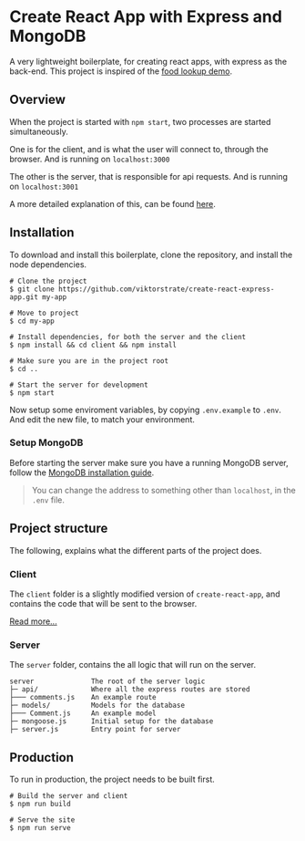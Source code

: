 # Create React App with Express and MongoDB

A very lightweight boilerplate, for creating react apps, with express as the back-end.
This project is inspired of the [food lookup demo](https://github.com/fullstackreact/food-lookup-demo).

## Overview

When the project is started with `npm start`, two processes are started simultaneously.

One is for the client, and is what the user will connect to, through the browser.
And is running on `localhost:3000`

The other is the server, that is responsible for api requests. And is running on `localhost:3001`

A more detailed explanation of this, can be found [here](https://github.com/fullstackreact/food-lookup-demo#overview).

## Installation

To download and install this boilerplate, clone the repository, and install the node dependencies.

```shell
# Clone the project
$ git clone https://github.com/viktorstrate/create-react-express-app.git my-app

# Move to project
$ cd my-app

# Install dependencies, for both the server and the client
$ npm install && cd client && npm install

# Make sure you are in the project root
$ cd ..

# Start the server for development
$ npm start
```

Now setup some enviroment variables, by copying `.env.example` to `.env`.
And edit the new file, to match your environment.

### Setup MongoDB

Before starting the server make sure you have a running MongoDB server,
follow the [MongoDB installation guide](https://docs.mongodb.com/manual/installation/).

> You can change the address to something other than `localhost`, in the `.env` file.

## Project structure

The following, explains what the different parts of the project does. 

### Client

The `client` folder is a slightly modified version of `create-react-app`,
and contains the code that will be sent to the browser.

[Read more...](https://github.com/viktorstrate/create-react-express-app/tree/master/client#client-side)

### Server

The `server` folder, contains the all logic that will run on the server.

```
server              The root of the server logic
├─ api/             Where all the express routes are stored
├─── comments.js    An example route
├─ models/          Models for the database
├─── Comment.js     An example model
├─ mongoose.js      Initial setup for the database
├─ server.js        Entry point for server
```

## Production

To run in production, the project needs to be built first.

```shell
# Build the server and client
$ npm run build

# Serve the site
$ npm run serve
```
